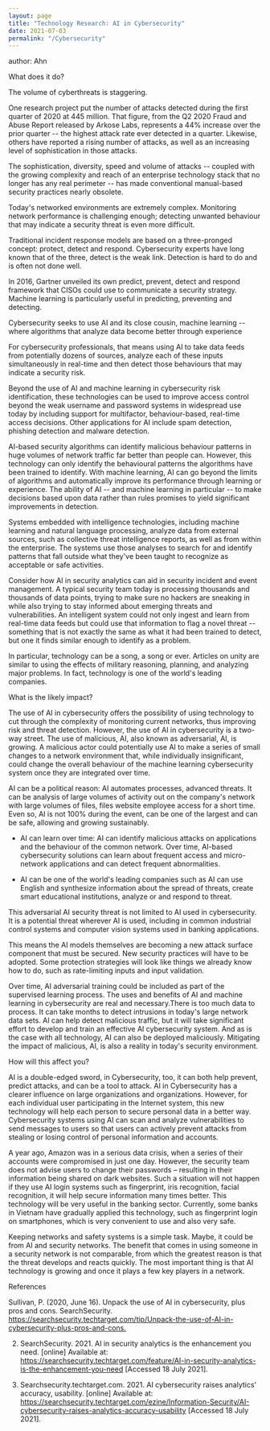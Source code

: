 ```yaml
---
layout: page
title: "Technology Research: AI in Cybersecurity"
date: 2021-07-03
permalink: "/Cybersecurity"
---
```

author: Ahn

What does it do?

The volume of cyberthreats is staggering.

One research project put the number of attacks detected during the first quarter of 2020 at 445 million. That figure, from the Q2 2020 Fraud and Abuse Report released by Arkose Labs, represents a 44% increase over the prior quarter -- the highest attack rate ever detected in a quarter. Likewise, others have reported a rising number of attacks, as well as an increasing level of sophistication in those attacks.

The sophistication, diversity, speed and volume of attacks -- coupled with the growing complexity and reach of an enterprise technology stack that no longer has any real perimeter -- has made conventional manual-based security practices nearly obsolete.

Today's networked environments are extremely complex. Monitoring network performance is challenging enough; detecting unwanted behaviour that may indicate a security threat is even more difficult.

Traditional incident response models are based on a three-pronged concept: protect, detect and respond. Cybersecurity experts have long known that of the three, detect is the weak link. Detection is hard to do and is often not done well.

In 2016, Gartner unveiled its own predict, prevent, detect and respond framework that CISOs could use to communicate a security strategy. Machine learning is particularly useful in predicting, preventing and detecting.

Cybersecurity seeks to use AI and its close cousin, machine learning -- where algorithms that analyze data become better through experience

For cybersecurity professionals, that means using AI to take data feeds from potentially dozens of sources, analyze each of these inputs simultaneously in real-time and then detect those behaviours that may indicate a security risk.

Beyond the use of AI and machine learning in cybersecurity risk identification, these technologies can be used to improve access control beyond the weak username and password systems in widespread use today by including support for multifactor, behaviour-based, real-time access decisions. Other applications for AI include spam detection, phishing detection and malware detection.

AI-based security algorithms can identify malicious behaviour patterns in huge volumes of network traffic far better than people can. However, this technology can only identify the behavioural patterns the algorithms have been trained to identify. With machine learning, AI can go beyond the limits of algorithms and automatically improve its performance through learning or experience. The ability of AI -- and machine learning in particular -- to make decisions based upon data rather than rules promises to yield significant improvements in detection.

Systems embedded with intelligence technologies, including machine learning and natural language processing, analyze data from external sources, such as collective threat intelligence reports, as well as from within the enterprise. The systems use those analyses to search for and identify patterns that fall outside what they've been taught to recognize as acceptable or safe activities.

Consider how AI in security analytics can aid in security incident and event management. A typical security team today is processing thousands and thousands of data points, trying to make sure no hackers are sneaking in while also trying to stay informed about emerging threats and vulnerabilities. An intelligent system could not only ingest and learn from real-time data feeds but could use that information to flag a novel threat -- something that is not exactly the same as what it had been trained to detect, but one it finds similar enough to identify as a problem.

In particular, technology can be a song, a song or ever. Articles on unity are similar to using the effects of military reasoning, planning, and analyzing major problems. In fact, technology is one of the world's leading companies.

What is the likely impact?

The use of AI in cybersecurity offers the possibility of using technology to cut through the complexity of monitoring current networks, thus improving risk and threat detection. However, the use of AI in cybersecurity is a two-way street. The use of malicious, AI, also known as adversarial, AI, is growing. A malicious actor could potentially use AI to make a series of small changes to a network environment that, while individually insignificant, could change the overall behaviour of the machine learning cybersecurity system once they are integrated over time.

AI can be a political reason: AI automates processes, advanced threats. It can be analysis of large volumes of activity out on the company's network with large volumes of files, files website employee access for a short time. Even so, AI is not 100% during the event, can be one of the largest and can be safe, allowing and growing sustainably.

- AI can learn over time: AI can identify malicious attacks on applications and the behaviour of the common network. Over time, AI-based cybersecurity solutions can learn about frequent access and micro-network applications and can detect frequent abnormalities.

- AI can be one of the world's leading companies such as AI can use English and synthesize information about the spread of threats, create smart educational institutions, analyze or and respond to threat.

This adversarial AI security threat is not limited to AI used in cybersecurity. It is a potential threat wherever AI is used, including in common industrial control systems and computer vision systems used in banking applications.

This means the AI models themselves are becoming a new attack surface component that must be secured. New security practices will have to be adopted. Some protection strategies will look like things we already know how to do, such as rate-limiting inputs and input validation.

Over time, AI adversarial training could be included as part of the supervised learning process. The uses and benefits of AI and machine learning in cybersecurity are real and necessary.There is too much data to process. It can take months to detect intrusions in today's large network data sets. AI can help detect malicious traffic, but it will take significant effort to develop and train an effective AI cybersecurity system. And as is the case with all technology, AI can also be deployed maliciously. Mitigating the impact of malicious, AI, is also a reality in today's security environment.

How will this affect you?

AI is a double-edged sword, in Cybersecurity, too, it can both help prevent, predict attacks, and can be a tool to attack. AI in Cybersecurity has a clearer influence on large organizations and organizations. However, for each individual user participating in the Internet system, this new technology will help each person to secure personal data in a better way. Cybersecurity systems using AI can scan and analyze vulnerabilities to send messages to users so that users can actively prevent attacks from stealing or losing control of personal information and accounts.

A year ago, Amazon was in a serious data crisis, when a series of their accounts were compromised in just one day. However, the security team does not advise users to change their passwords – resulting in their information being shared on dark websites. Such a situation will not happen if they use AI login systems such as fingerprint, iris recognition, facial recognition, it will help secure information many times better. This technology will be very useful in the banking sector. Currently, some banks in Vietnam have gradually applied this technology, such as fingerprint login on smartphones, which is very convenient to use and also very safe.

Keeping networks and safety systems is a simple task. Maybe, it could be from AI and security networks. The benefit that comes in using someone in a security network is not comparable, from which the greatest reason is that the threat develops and reacts quickly. The most important thing is that AI technology is growing and once it plays a few key players in a network.

References

Sullivan, P. (2020, June 16). Unpack the use of AI in cybersecurity, plus pros and cons. SearchSecurity. <https://searchsecurity.techtarget.com/tip/Unpack-the-use-of-AI-in-cybersecurity-plus-pros-and-cons.>     

2.    SearchSecurity. 2021. AI in security analytics is the enhancement you need. [online] Available at: <https://searchsecurity.techtarget.com/feature/AI-in-security-analytics-is-the-enhancement-you-need> [Accessed 18 July 2021].

3.   Searchsecurity.techtarget.com. 2021. AI cybersecurity raises analytics' accuracy, usability. [online] Available at: <https://searchsecurity.techtarget.com/ezine/Information-Security/AI-cybersecurity-raises-analytics-accuracy-usability> [Accessed 18 July 2021].
